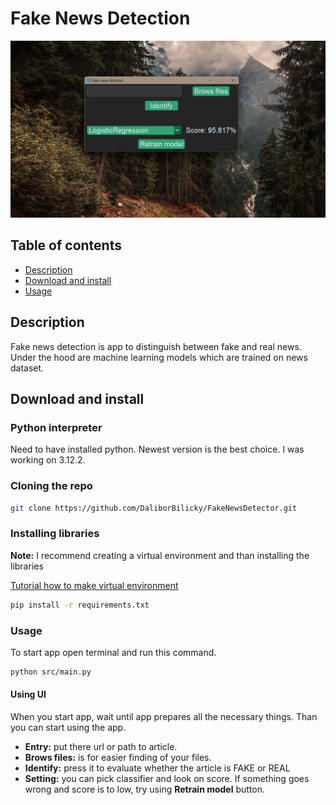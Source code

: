 # Fake News Detection

![Screenshot](res/Screenshot.png)

## Table of contents

- [Description](#description)
- [Download and install](#download-and-install)
- [Usage](#usage) 

## Description

Fake news detection is app to distinguish between fake and real news. Under the
hood are machine learning models which are trained on news dataset.  

## Download and install

### Python interpreter

Need to have installed python. Newest version is the best choice. I was working
on 3.12.2.

### Cloning the repo

```bash
git clone https://github.com/DaliborBilicky/FakeNewsDetector.git
```

### Installing libraries

**Note:** I recommend creating a virtual environment and than installing the 
libraries

[Tutorial how to make virtual environment](https://docs.python.org/3/tutorial/venv.html)

```bash
pip install -r requirements.txt
```

### Usage

To start app open terminal and run this command.

```bash
python src/main.py
```
#### Using UI

When you start app, wait until app prepares all the necessary things. Than you
can start using the app.  

- **Entry:** put there url or path to article.
- **Brows files:** is for easier finding of your files.
- **Identify:** press it to evaluate whether the article is FAKE or REAL
- **Setting:** you can pick classifier and look on score. If something goes wrong
and score is to low, try using **Retrain model** button.
